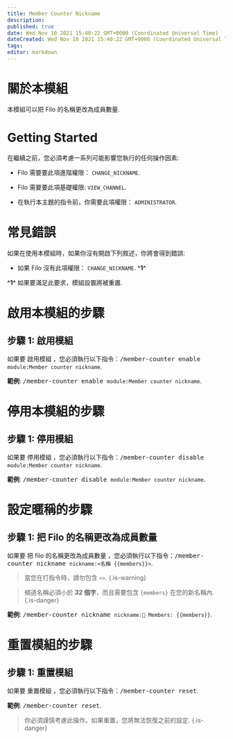 ```yaml
---
title: Member Counter Nickname
description:
published: true
date: Wed Nov 10 2021 15:40:22 GMT+0000 (Coordinated Universal Time)
dateCreated: Wed Nov 10 2021 15:40:22 GMT+0000 (Coordinated Universal Time)
tags:
editor: markdown
---
```


# 關於本模組

本模組可以把 Filo 的名稱更改為成員數量.

# Getting Started

在繼續之前，您必須考慮一系列可能影響您執行的任何操作因素:

- Filo 需要要此項進階權限： ``CHANGE_NICKNAME``.

- Filo 需要要此項基礎權限: ``VIEW_CHANNEL``.

- 在執行本主題的指令前，你需要此項權限： ``ADMINISTRATOR``.

# 常見錯誤

如果在使用本模組時，如果你沒有開啟下列敘述，你將會得到錯誤:

- 如果 Filo 沒有此項權限： ``CHANGE_NICKNAME``. **^1^**

**^1^** 如果要滿足此要求，模組設置將被重置.

# 啟用本模組的步驟

## **步驟 1**: 啟用模組

如果要 啟用模組 ，您必須執行以下指令：<kbd>/member-counter enable ``module:Member counter nickname``</kbd>.

**範例**: <kbd>/member-counter enable ``module:Member counter nickname``</kbd>.

# 停用本模組的步驟

## **步驟 1**: 停用模組

如果要 停用模組 ，您必須執行以下指令：<kbd>/member-counter disable ``module:Member counter nickname``</kbd>.

**範例**: <kbd>/member-counter disable ``module:Member counter nickname``</kbd>.

# 設定暱稱的步驟

## **步驟 1**: 把 Filo 的名稱更改為成員數量

如果要 把 filo 的名稱更改為成員數量 ，您必須執行以下指令：<kbd>/member-counter nickname ``nickname:<名稱 {{members}}>``</kbd>.

> 當您在打指令時，請勿包含 ``<>``.
{.is-warning}

> 頻道名稱必須小於 **32 個字**，而且需要包含 `{members}` 在您的新名稱內.
{.is-danger}

**範例**: <kbd>/member-counter nickname ``nickname:👥 Members: {{members}}``</kbd>.

# 重置模組的步驟

## **步驟 1**: 重置模組

如果要 重置模組 ，您必須執行以下指令：<kbd>/member-counter reset</kbd>.

**範例**: <kbd>/member-counter reset</kbd>.

> 你必須謹慎考慮此操作。如果重置，您將無法恢復之前的設定.
{.is-danger}
